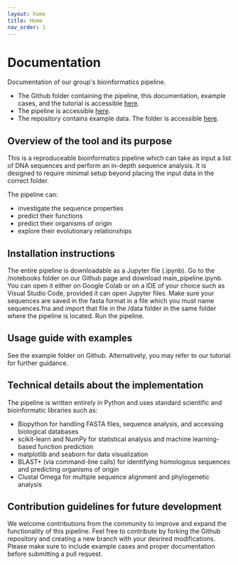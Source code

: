```yaml
---
layout: home
title: Home
nav_order: 1
---
```


# Documentation 
Documentation of our group's bioinformatics pipeline. 
- The Github folder containing the pipeline, this documentation, example cases, and the tutorial is accessible [here](https://github.com/luquelab/Bioinformatics_Too_Indecisive).
- The pipeline is accessible [here](https://github.com/luquelab/Bioinformatics_Too_Indecisive/blob/main/notebooks/Group_2_(Too_indecisive)_.ipynb).
- The repository contains example data. The folder is accessible [here](https://github.com/luquelab/Bioinformatics_Too_Indecisive/tree/main/example).

## Overview of the tool and its purpose
This is a reproduceable bioinformatics pipeline which can take as input a list of DNA sequences and perform an in-depth sequence analysis. It is designed to require minimal setup beyond placing the input data in the correct folder.

The pipeline can: 
- investigate the sequence properties
- predict their functions
- predict their organisms of origin
- explore their evolutionary relationships

## Installation instructions
The entire pipeline is downloadable as a Jupyter file (.ipynb). Go to the /notebooks folder on our Github page and download main_pipeline.ipynb. You can open it either on Google Colab or on a IDE of your choice such as Visual Studio Code, provided it can open Jupyter files. Make sure your sequences are saved in the fasta format in a file which you must name sequences.fna and import that file in the /data folder in the same folder where the pipeline is located. Run the pipeline. 

## Usage guide with examples
See the example folder on Github. Alternatively, you may refer to our tutorial for further guidance. 

## Technical details about the implementation
The pipeline is written entirely in Python and uses standard scientific and bioinformatic libraries such as:
- Biopython for handling FASTA files, sequence analysis, and accessing biological databases
- scikit-learn and NumPy for statistical analysis and machine learning-based function prediction
- matplotlib and seaborn for data visualization
- BLAST+ (via command-line calls) for identifying homologous sequences and predicting organisms of origin
- Clustal Omega for multiple sequence alignment and phylogenetic analysis

## Contribution guidelines for future development
We welcome contributions from the community to improve and expand the functionality of this pipeline. Feel free to contribute by forking the Github repository and creating a new branch with your desrired modifications. Please make sure to include example cases and proper documentation before submitting a pull request.

